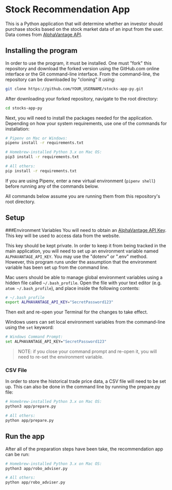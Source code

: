 # Stock Recommendation App

This is a Python application that will determine whether an investor should purchase stocks based on the stock market data of an input from the user. Data comes from [AlphaVantage API](https://www.alphavantage.co).

## Installing the program

In order to use the program, it must be installed. One must "fork" this repository and download the forked version using the GitHub.com online interface or the Git command-line interface. From the command-line, the repository can be downloaded by "cloning" it using:
```sh
git clone https://github.com/YOUR_USERNAME/stocks-app-py.git
```

After downloading your forked repository, navigate to the root directory:

```sh
cd stocks-app-py
```

Next, you will need to install the packages needed for the application. Depending on how your system requirements, use one of the commands for installation:

```sh
# Pipenv on Mac or Windows:
pipenv install -r requirements.txt

# Homebrew-installed Python 3.x on Mac OS:
pip3 install -r requirements.txt

# All others:
pip install -r requirements.txt
```

If you are using Pipenv, enter a new virtual environment (`pipenv shell`) before running any of the commands below.

All commands below assume you are running them from this repository's root directory.

## Setup

###Environment Variables
You will need to obtain an [AlphaVantage API Key](https://www.alphavantage.co/support/#api-key). This key will be used to access data from the website.

This key should be kept private. In order to keep it from being tracked in the main application, you will need to set up an environment variable named `ALPHAVANTAGE_API_KEY`. You may use the "dotenv" or ".env" method. However, this program runs under the assumption that the environment variable has been set up from the command line.

Mac users should be able to manage global environment variables using a hidden file called
`~/.bash_profile`. Open the file with your text editor (e.g. `atom ~/.bash_profile`), and place inside the following contents:

```sh
# ~/.bash_profile
export ALPHAVANTAGE_API_KEY="SecretPassword123"
```

Then exit and re-open your Terminal for the changes to take effect.

Windows users can set local environment variables from the command-line using the `set` keyword:

```sh
# Windows Command Prompt:
set ALPHAVANTAGE_API_KEY="SecretPassword123"
```

> NOTE: if you close your command prompt and re-open it, you will need to re-set the environment variable.

### CSV File

In order to store the historical trade price data, a CSV file will need to be set up. This can also be done in the command line by running the prepare.py file:
```sh
# Homebrew-installed Python 3.x on Mac OS:
python3 app/prepare.py

# All others:
python app/prepare.py
```

## Run the app

After all of the preparation steps have been take, the recommendation app can be run:
```sh
# Homebrew-installed Python 3.x on Mac OS:
python3 app/robo_adviser.py

# All others:
python app/robo_adviser.py
```
